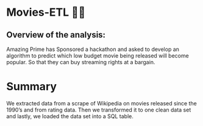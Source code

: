 # Movies-ETL 🎥🍿 

## Overview of the analysis:

Amazing Prime has Sponsored a hackathon and asked to develop an algorithm to predict which low budget movie being released will become popular. So that they can buy streaming rights at a bargain. 



# Summary 

We extracted data from a scrape of Wikipedia on movies released since the 1990’s and from rating data. 
Then we transformed it to one clean data set and lastly, we loaded the data set into a SQL table. 
